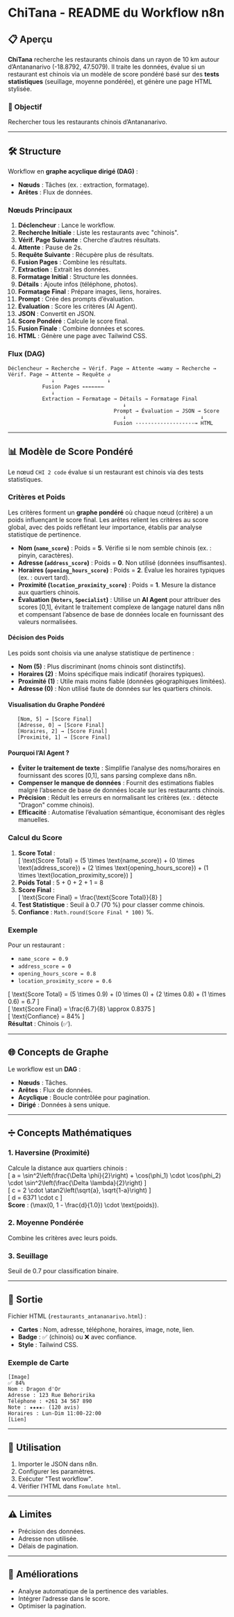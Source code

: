 # ChiTana - README du Workflow n8n

## 📋 Aperçu

**ChiTana** recherche les restaurants chinois dans un rayon de 10 km autour d’Antananarivo (-18.8792, 47.5079). Il traite les données, évalue si un restaurant est chinois via un modèle de score pondéré basé sur des **tests statistiques** (seuillage, moyenne pondérée), et génère une page HTML stylisée.

### 🎯 Objectif
Rechercher tous les restaurants chinois d’Antananarivo.

---

## 🛠️ Structure

Workflow en **graphe acyclique dirigé (DAG)** :
- **Nœuds** : Tâches (ex. : extraction, formatage).
- **Arêtes** : Flux de données.

### Nœuds Principaux
1. **Déclencheur** : Lance le workflow.
2. **Recherche Initiale** : Liste les restaurants avec "chinois".
3. **Vérif. Page Suivante** : Cherche d’autres résultats.
4. **Attente** : Pause de 2s.
5. **Requête Suivante** : Récupère plus de résultats.
6. **Fusion Pages** : Combine les résultats.
7. **Extraction** : Extrait les données.
8. **Formatage Initial** : Structure les données.
9. **Détails** : Ajoute infos (téléphone, photos).
10. **Formatage Final** : Prépare images, liens, horaires.
11. **Prompt** : Crée des prompts d’évaluation.
12. **Évaluation** : Score les critères (AI Agent).
13. **JSON** : Convertit en JSON.
14. **Score Pondéré** : Calcule le score final.
15. **Fusion Finale** : Combine données et scores.
16. **HTML** : Génère une page avec Tailwind CSS.

### Flux (DAG)
```
Déclencheur → Recherche → Vérif. Page → Attente →wamy → Recherche → Vérif. Page → Attente → Requête ↺
              ↓                 ↓
           Fusion Pages ←←←←←←←
              ↓
           Extraction → Formatage → Détails → Formatage Final
                                     ↓
                                  Prompt → Évaluation → JSON → Score
                                     ↓                        ↓
                                  Fusion -------------------→ HTML
```

---

## 📊 Modèle de Score Pondéré

Le nœud `CHI 2 code` évalue si un restaurant est chinois via des tests statistiques.

### Critères et Poids
Les critères forment un **graphe pondéré** où chaque nœud (critère) a un poids influençant le score final. Les arêtes relient les critères au score global, avec des poids reflétant leur importance, établis par analyse statistique de pertinence.

- **Nom (`name_score`)** : Poids = **5**. Vérifie si le nom semble chinois (ex. : pinyin, caractères).
- **Adresse (`address_score`)** : Poids = **0**. Non utilisé (données insuffisantes).
- **Horaires (`opening_hours_score`)** : Poids = **2**. Évalue les horaires typiques (ex. : ouvert tard).
- **Proximité (`location_proximity_score`)** : Poids = **1**. Mesure la distance aux quartiers chinois.
- **Évaluation (`Noters`, `Specialist`)** : Utilise un **AI Agent** pour attribuer des scores [0,1], évitant le traitement complexe de langage naturel dans n8n et compensant l’absence de base de données locale en fournissant des valeurs normalisées.

#### Décision des Poids
Les poids sont choisis via une analyse statistique de pertinence :
- **Nom (5)** : Plus discriminant (noms chinois sont distinctifs).
- **Horaires (2)** : Moins spécifique mais indicatif (horaires typiques).
- **Proximité (1)** : Utile mais moins fiable (données géographiques limitées).
- **Adresse (0)** : Non utilisé faute de données sur les quartiers chinois.

#### Visualisation du Graphe Pondéré
```
   [Nom, 5] → [Score Final]
   [Adresse, 0] → [Score Final]
   [Horaires, 2] → [Score Final]
   [Proximité, 1] → [Score Final]
```

#### Pourquoi l’AI Agent ?
- **Éviter le traitement de texte** : Simplifie l’analyse des noms/horaires en fournissant des scores [0,1], sans parsing complexe dans n8n.
- **Compenser le manque de données** : Fournit des estimations fiables malgré l’absence de base de données locale sur les restaurants chinois.
- **Précision** : Réduit les erreurs en normalisant les critères (ex. : détecte "Dragon" comme chinois).
- **Efficacité** : Automatise l’évaluation sémantique, économisant des règles manuelles.

### Calcul du Score
1. **Score Total** :  
   \[ \text{Score Total} = (5 \times \text{name_score}) + (0 \times \text{address_score}) + (2 \times \text{opening_hours_score}) + (1 \times \text{location_proximity_score}) \]
2. **Poids Total** : 5 + 0 + 2 + 1 = 8
3. **Score Final** :  
   \[ \text{Score Final} = \frac{\text{Score Total}}{8} \]
4. **Test Statistique** : Seuil à 0.7 (70 %) pour classer comme chinois.
5. **Confiance** : `Math.round(Score Final * 100)` %.

### Exemple
Pour un restaurant :
- `name_score = 0.9`
- `address_score = 0`
- `opening_hours_score = 0.8`
- `location_proximity_score = 0.6`

\[ \text{Score Total} = (5 \times 0.9) + (0 \times 0) + (2 \times 0.8) + (1 \times 0.6) = 6.7 \]  
\[ \text{Score Final} = \frac{6.7}{8} \approx 0.8375 \]  
\[ \text{Confiance} = 84\% \]  
**Résultat** : Chinois (✅).

---

## 🌐 Concepts de Graphe

Le workflow est un **DAG** :
- **Nœuds** : Tâches.
- **Arêtes** : Flux de données.
- **Acyclique** : Boucle contrôlée pour pagination.
- **Dirigé** : Données à sens unique.

---

## ➗ Concepts Mathématiques

### 1. Haversine (Proximité)
Calcule la distance aux quartiers chinois :  
\[ a = \sin^2\left(\frac{\Delta \phi}{2}\right) + \cos(\phi_1) \cdot \cos(\phi_2) \cdot \sin^2\left(\frac{\Delta \lambda}{2}\right) \]  
\[ c = 2 \cdot \atan2\left(\sqrt{a}, \sqrt{1-a}\right) \]  
\[ d = 6371 \cdot c \]  
**Score** : \(\max(0, 1 - \frac{d}{1.0}) \cdot \text{poids}\).

### 2. Moyenne Pondérée
Combine les critères avec leurs poids.

### 3. Seuillage
Seuil de 0.7 pour classification binaire.

---

## 📄 Sortie

Fichier HTML (`restaurants_antananarivo.html`) :
- **Cartes** : Nom, adresse, téléphone, horaires, image, note, lien.
- **Badge** : ✅ (chinois) ou ❌ avec confiance.
- **Style** : Tailwind CSS.

### Exemple de Carte
```
[Image]
✅ 84%
Nom : Dragon d'Or
Adresse : 123 Rue Behoririka
Téléphone : +261 34 567 890
Note : ★★★★☆ (120 avis)
Horaires : Lun-Dim 11:00-22:00
[Lien]
```

---

## 🚀 Utilisation
1. Importer le JSON dans n8n.
2. Configurer les paramètres.
3. Exécuter "Test workflow".
4. Vérifier l’HTML dans `Fomulate html`.

---

## ⚠️ Limites
- Précision des données.
- Adresse non utilisée.
- Délais de pagination.

---

## 🔮 Améliorations
- Analyse automatique de la pertinence des variables.
- Intégrer l’adresse dans le score.
- Optimiser la pagination.